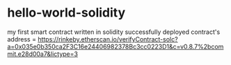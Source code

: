 # hello-world-solidity
my first smart contract written in solidity
successfully deployed contract's address = https://rinkeby.etherscan.io/verifyContract-solc?a=0x035e0b350ca2F3C16e24406982378Bc3cc0223D1&c=v0.8.7%2bcommit.e28d00a7&lictype=3
